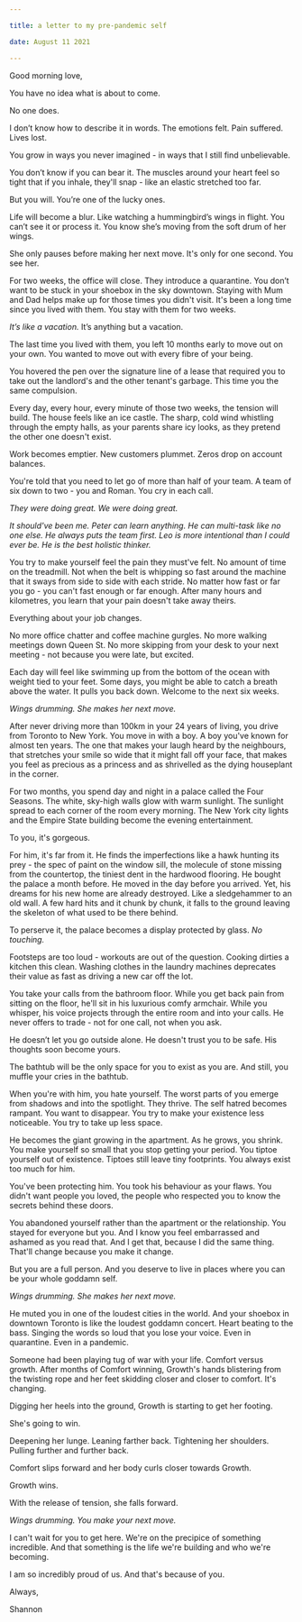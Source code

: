```yaml
---

title: a letter to my pre-pandemic self

date: August 11 2021

---
```


Good morning love,

You have no idea what is about to come. 

No one does. 

I don’t know how to describe it in words. The emotions felt. Pain suffered. Lives lost.

You grow in ways you never imagined - in ways that I still find unbelievable. 

You don’t know if you can bear it. The muscles around your heart feel so tight that if you inhale, they'll snap - like an elastic stretched too far.

But you will. You’re one of the lucky ones.

Life will become a blur. Like watching a hummingbird’s wings in flight. You can’t see it or process it. You know she’s moving from the soft drum of her wings. 

She only pauses before making her next move. It's only for one second. You see her.

For two weeks, the office will close. They introduce a quarantine. You don’t want to be stuck in your shoebox in the sky downtown. Staying with Mum and Dad helps make up for those times you didn't visit. It's been a long time since you lived with them. You stay with them for two weeks. 

_It’s like a vacation._ It’s anything but a vacation. 

The last time you lived with them, you left 10 months early to move out on your own. You wanted to move out with every fibre of your being. 

You hovered the pen over the signature line of a lease that required you to take out the landlord's and the other tenant's garbage. This time you the same compulsion.

Every day, every hour, every minute of those two weeks, the tension will build. The house feels like an ice castle. The sharp, cold wind whistling through the empty halls, as your parents share icy looks, as they pretend the other one doesn't exist. 

Work becomes emptier. New customers plummet. Zeros drop on account balances.

You're told that you need to let go of more than half of your team. A team of six down to two - you and Roman. You cry in each call. 

_They were doing great. We were doing great._

_It should've been me. Peter can learn anything. He can multi-task like no one else. He always puts the team first. Leo is more intentional than I could ever be. He is the best holistic thinker._

You try to make yourself feel the pain they must've felt. No amount of time on the treadmill. Not when the belt is whipping so fast around the machine that it sways from side to side with each stride. No matter how fast or far you go - you can't fast enough or far enough. After many hours and kilometres, you learn that your pain doesn't take away theirs.

Everything about your job changes. 

No more office chatter and coffee machine gurgles. No more walking meetings down Queen St. No more skipping from your desk to your next meeting - not because you were late, but excited. 

Each day will feel like swimming up from the bottom of the ocean with weight tied to your feet. Some days, you might be able to catch a breath above the water. It pulls you back down. Welcome to the next six weeks.

*Wings drumming. She makes her next move.*

After never driving more than 100km in your 24 years of living, you drive from Toronto to New York. You move in with a boy. A boy you've known for almost ten years. The one that makes your laugh heard by the neighbours, that stretches your smile so wide that it might fall off your face, that makes you feel as precious as a princess and as shrivelled as the dying houseplant in the corner.

For two months, you spend day and night in a palace called the Four Seasons. The white, sky-high walls glow with warm sunlight. The sunlight spread to each corner of the room every morning. The New York city lights and the Empire State building become the evening entertainment.

To you, it's gorgeous. 

For him, it's far from it. He finds the imperfections like a hawk hunting its prey - the spec of paint on the window sill, the molecule of stone missing from the countertop, the tiniest dent in the hardwood flooring. He bought the palace a month before. He moved in the day before you arrived. Yet, his dreams for his new home are already destroyed. Like a sledgehammer to an old wall. A few hard hits and it chunk by chunk, it falls to the ground leaving the skeleton of what used to be there behind. 

To perserve it, the palace becomes a display protected by glass. _No touching._

Footsteps are too loud - workouts are out of the question. Cooking dirties a kitchen this clean. Washing clothes in the laundry machines deprecates their value as fast as driving a new car off the lot. 

You take your calls from the bathroom floor. While you get back pain from sitting on the floor, he'll sit in his luxurious comfy armchair. While you whisper, his voice projects through the entire room and into your calls. He never offers to trade - not for one call, not when you ask. 

He doesn’t let you go outside alone. He doesn't trust you to be safe. His thoughts soon become yours.

The bathtub will be the only space for you to exist as you are. And still, you muffle your cries in the bathtub. 

When you're with him, you hate yourself. The worst parts of you emerge from shadows and into the spotlight. They thrive. The self hatred becomes rampant. You want to disappear. You try to make your existence less noticeable. You try to take up less space. 

He becomes the giant growing in the apartment. As he grows, you shrink. You make yourself so small that you stop getting your period. You tiptoe yourself out of existence. Tiptoes still leave tiny footprints. You always exist too much for him.

You've been protecting him. You took his behaviour as your flaws. You didn't want people you loved, the people who respected you to know the secrets behind these doors. 

You abandoned yourself rather than the apartment or the relationship. You stayed for everyone but you. And I know you feel embarrassed and ashamed as you read that. And I get that, because I did the same thing. That'll change because you make it change. 

But you are a full person. And you deserve to live in places where you can be your whole goddamn self. 

*Wings drumming. She makes her next move.*

He muted you in one of the loudest cities in the world. And your shoebox in downtown Toronto is like the loudest goddamn concert. Heart beating to the bass. Singing the words so loud that you lose your voice. Even in quarantine. Even in a pandemic.

Someone had been playing tug of war with your life. Comfort versus growth. After months of Comfort winning, Growth's hands blistering from the twisting rope and her feet skidding closer and closer to comfort. It's changing. 

Digging her heels into the ground, Growth is starting to get her footing.

She's going to win.

Deepening her lunge. Leaning farther back. Tightening her shoulders. Pulling further and further back.

Comfort slips forward and her body curls closer towards Growth.

Growth wins. 

With the release of tension, she falls forward.

*Wings drumming. You make your next move.*

I can't wait for you to get here. We're on the precipice of something incredible. And that something is the life we're building and who we're becoming.

I am so incredibly proud of us. And that's because of you.

Always, 

Shannon